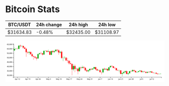 # Bitcoin Stats

BTC/USDT|24h change|24h high|24h low|
|---|---|---|---|
|$31634.83|-0.48%|$32435.00|$31108.97|

<img src="./chart.svg">
